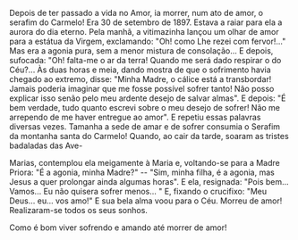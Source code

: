 
Depois de ter passado a vida no Amor, ia morrer, num ato de amor, o serafim do Carmelo! Era 30 de setembro de 1897. Estava a raiar para ela a aurora do dia eterno. Pela manhã, a vitimazinha lançou um olhar de amor para a estátua da Virgem, exclamando: "Oh! como Lhe rezei com fervor!\..." Mas era a agonia pura, sem a menor mistura de consolação\... E depois, sufocada: "Oh! falta-me o ar da terra! Quando me será dado respirar o do Céu?\... Às duas horas e meia, dando mostra de que o sofrimento havia chegado ao extremo, disse: "Minha Madre, o cálice está a transbordar! Jamais poderia imaginar que me fosse possível sofrer tanto! Não posso explicar isso senão pelo meu ardente desejo de salvar almas". E depois: "É bem verdade, tudo quanto escrevi sobre o meu desejo de sofrer! Não me arrependo de me haver entregue ao amor". E repetiu essas palavras diversas vezes. Tamanha a sede de amar e de sofrer consumia o Serafim da montanha santa do Carmelo! Quando, ao cair da tarde, soaram as tristes badaladas das Ave-

Marias, contemplou ela meigamente à Maria e, voltando-se para a Madre Priora: "É a agonia, minha Madre?" -- "Sim, minha filha, é a agonia, mas Jesus a quer prolongar ainda algumas horas". E ela, resignada: "Pois bem\... Vamos\... Eu não quisera sofrer menos\... " E, fixando o crucifixo: "Meu Deus\... eu\... vos amo!" E sua bela alma voou para o Céu. Morreu de amor! Realizaram-se todos os seus sonhos.

Como é bom viver sofrendo e amando até morrer de amor!


